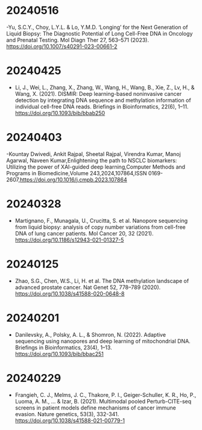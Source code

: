 # 20240516

-Yu, S.C.Y., Choy, L.Y.L. & Lo, Y.M.D. ‘Longing’ for the Next Generation of Liquid Biopsy: The Diagnostic Potential of Long Cell-Free DNA in Oncology and Prenatal Testing. Mol Diagn Ther 27, 563–571 (2023). https://doi.org/10.1007/s40291-023-00661-2

# 20240425

- Li, J., Wei, L., Zhang, X., Zhang, W., Wang, H., Wang, B., Xie, Z., Lv, H., & Wang, X. (2021). DISMIR: Deep learning-based noninvasive cancer detection by integrating DNA sequence and methylation information of individual cell-free DNA reads. Briefings in Bioinformatics, 22(6), 1–11. https://doi.org/10.1093/bib/bbab250

# 20240403
-Kountay Dwivedi, Ankit Rajpal, Sheetal Rajpal, Virendra Kumar, Manoj Agarwal, Naveen Kumar,Enlightening the path to NSCLC biomarkers: Utilizing the power of XAI-guided deep learning,Computer Methods and Programs in Biomedicine,Volume 243,2024,107864,ISSN 0169-2607,https://doi.org/10.1016/j.cmpb.2023.107864

# 20240328

- Martignano, F., Munagala, U., Crucitta, S. et al. Nanopore sequencing from liquid biopsy: analysis of copy number variations from cell-free DNA of lung cancer patients. Mol Cancer 20, 32 (2021). https://doi.org/10.1186/s12943-021-01327-5

# 20240125

- Zhao, S.G., Chen, W.S., Li, H. et al. The DNA methylation landscape of advanced prostate cancer. Nat Genet 52, 778–789 (2020). https://doi.org/10.1038/s41588-020-0648-8

# 20240201

- Danilevsky, A., Polsky, A. L., & Shomron, N. (2022). Adaptive sequencing using nanopores and deep learning of mitochondrial DNA. Briefings in Bioinformatics, 23(4), 1–13. https://doi.org/10.1093/bib/bbac251 

# 20240229

- Frangieh, C. J., Melms, J. C., Thakore, P. I., Geiger-Schuller, K. R., Ho, P., Luoma, A. M., ... & Izar, B. (2021). Multimodal pooled Perturb-CITE-seq screens in patient models define mechanisms of cancer immune evasion. Nature genetics, 53(3), 332-341. https://doi.org/10.1038/s41588-021-00779-1

